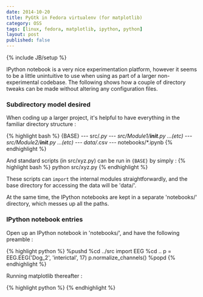 ```yaml
---
date: 2014-10-20
title: PyGtk in Fedora virtualenv (for matplotlib)
category: OSS
tags: [linux, fedora, matplotlib, ipython, python]
layout: post
published: false
---
```

{% include JB/setup %}

IPython notebook is a very nice experimentation platform, however it seems to be a little unintuitive to use when using as part of a larger non-experimental codebase.  The following shows how a couple of directory tweaks can be made without altering any configuration files.

### Subdirectory model desired

When coding up a larger project, it's helpful to have everything in the familiar directory structure :

{% highlight bash %}
{BASE}
--- src/*.py
--- src/Module1/__init__.py ...(etc)
--- src/Module2/__init__.py ...(etc)
--- data/*.csv
--- notebooks/*.ipynb
{% endhighlight %}

And standard scripts (in src/xyz.py) can be run in ```{BASE}``` by simply :
{% highlight bash %}
python src/xyz.py
{% endhighlight %}

These scripts can ```import``` the internal modules straightforwardly, and the base directory for accessing the data will be 'data/'.

At the same time, the IPython notebooks are kept in a separate 'notebooks/' directory, which messes up all the paths.


### IPython notebook entries

Open up an IPython notebook in 'notebooks/', and have the following preamble :

{% highlight python %}
%pushd
%cd ../src
import EEG
%cd ..
p = EEG.EEG('Dog_2', 'interictal', 17)
p.normalize_channels()
%popd
{% endhighlight %}

Running matplotlib thereafter :

{% highlight python %}
{% endhighlight %}

